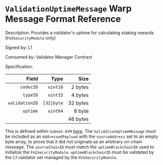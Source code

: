 # `ValidationUptimeMessage` Warp Message Format Reference

Description: Provides a validator's uptime for calculating staking rewards (`PoSSecurityModule` only)

Signed by: L1

Consumed by: Validator Manager Contract

Specification:

|          Field |       Type |     Size |
| -------------: | ---------: | -------: |
|      `codecID` |   `uint16` |  2 bytes |
|       `typeID` |   `uint32` |  4 bytes |
| `validationID` | `[32]byte` | 32 bytes |
|       `uptime` |   `uint64` |   8 byte |
|                |            | 46 bytes |

This is defined within `Subnet-EVM` [here](https://github.com/ava-labs/subnet-evm/blob/323eb0c7dd7204521e662a3a355fe78a0e19c0be/warp/messages/validator_uptime.go#L14-L19). The `ValidationUptimeMessage` must be included as an `AddressedPayload` with the `sourceAddress` set to an empty byte array, to prove that it did not originate as an arbitrary on-chain message. The `sourceChainID` must match the `uptimeBlockchainID` used to initialize the `PoSSecurityModule`. `uptimeBlockchainID` must be validated by the L1 validator set managed by the `PoSSecurityModule`.